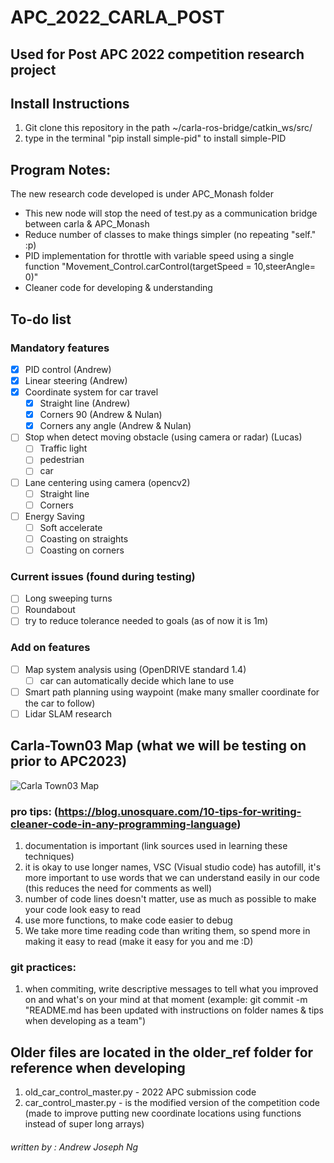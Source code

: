 # APC_2022_CARLA_POST
## Used for Post APC 2022 competition research project

## Install Instructions
1) Git clone this repository in the path ~/carla-ros-bridge/catkin_ws/src/
2) type in the terminal "pip install simple-pid" to install simple-PID


## Program Notes:
The new research code developed is under APC_Monash folder
- This new node will stop the need of test.py as a communication bridge between carla & APC_Monash
- Reduce number of classes to make things simpler (no repeating "self." :p)
- PID implementation for throttle with variable speed using a single function 
    "Movement_Control.carControl(targetSpeed = 10,steerAngle= 0)"  
- Cleaner code for developing & understanding 

## To-do list
### Mandatory features
- [x] PID control   (Andrew)
- [x] Linear steering (Andrew)
- [x] Coordinate system for car travel
    - [x] Straight line (Andrew)
    - [x] Corners 90    (Andrew & Nulan)
    - [x] Corners any angle (Andrew & Nulan)
- [ ] Stop when detect moving obstacle (using camera or radar) (Lucas)
    - [ ] Traffic light
    - [ ] pedestrian
    - [ ] car
- [ ] Lane centering using camera (opencv2)   
    - [ ] Straight line
    - [ ] Corners
- [ ] Energy Saving   
    - [ ] Soft accelerate
    - [ ] Coasting on straights
    - [ ] Coasting on corners

### Current issues (found during testing)
- [ ] Long sweeping turns
- [ ] Roundabout
- [ ] try to reduce tolerance needed to goals (as of now it is 1m)

### Add on features
- [ ] Map system analysis using (OpenDRIVE standard 1.4) 
    - [ ] car can automatically decide which lane to use
- [ ] Smart path planning using waypoint (make many smaller coordinate for the car to follow)
- [ ] Lidar SLAM research 

## Carla-Town03 Map (what we will be testing on prior to APC2023)
![Carla Town03 Map](https://carla.readthedocs.io/en/latest/img/Town03.jpg)



### pro tips: (https://blog.unosquare.com/10-tips-for-writing-cleaner-code-in-any-programming-language)
1) documentation is important (link sources used in learning these techniques)
2) it is okay to use longer names, VSC (Visual studio code) has autofill, it's more important to use words that we can understand easily in our code (this reduces the need for comments as well)
3) number of code lines doesn't matter, use as much as possible to make your code look easy to read
4) use more functions, to make code easier to debug  
5) We take more time reading code than writing them, so spend more in making it easy to read (make it easy for you and me :D)


### git practices:
1) when commiting, write descriptive messages to tell what you improved on and what's on your mind at that moment (example: git commit -m "README.md has been updated with instructions on folder names & tips when developing as a team")


## Older files are located in the older_ref folder for reference when developing
1) old_car_control_master.py   -   2022 APC submission code
2) car_control_master.py       -   is the modified version of the competition code (made to improve putting new coordinate locations using functions instead of super long arrays) 



###### written by : Andrew Joseph Ng